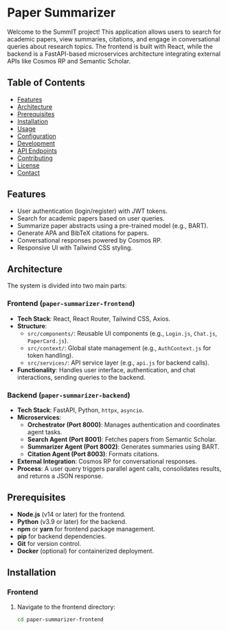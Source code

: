# Paper Summarizer

Welcome to the SummIT project! This application allows users to search for academic papers, view summaries, citations, and engage in conversational queries about research topics. The frontend is built with React, while the backend is a FastAPI-based microservices architecture integrating external APIs like Cosmos RP and Semantic Scholar.

## Table of Contents
- [Features](#features)
- [Architecture](#architecture)
- [Prerequisites](#prerequisites)
- [Installation](#installation)
- [Usage](#usage)
- [Configuration](#configuration)
- [Development](#development)
- [API Endpoints](#api-endpoints)
- [Contributing](#contributing)
- [License](#license)
- [Contact](#contact)

## Features
- User authentication (login/register) with JWT tokens.
- Search for academic papers based on user queries.
- Summarize paper abstracts using a pre-trained model (e.g., BART).
- Generate APA and BibTeX citations for papers.
- Conversational responses powered by Cosmos RP.
- Responsive UI with Tailwind CSS styling.

## Architecture
The system is divided into two main parts:

### Frontend (`paper-summarizer-frontend`)
- **Tech Stack**: React, React Router, Tailwind CSS, Axios.
- **Structure**:
  - `src/components/`: Reusable UI components (e.g., `Login.js`, `Chat.js`, `PaperCard.js`).
  - `src/context/`: Global state management (e.g., `AuthContext.js` for token handling).
  - `src/services/`: API service layer (e.g., `api.js` for backend calls).
- **Functionality**: Handles user interface, authentication, and chat interactions, sending queries to the backend.

### Backend (`paper-summarizer-backend`)
- **Tech Stack**: FastAPI, Python, `httpx`, `asyncio`.
- **Microservices**:
  - **Orchestrator (Port 8000)**: Manages authentication and coordinates agent tasks.
  - **Search Agent (Port 8001)**: Fetches papers from Semantic Scholar.
  - **Summarizer Agent (Port 8002)**: Generates summaries using BART.
  - **Citation Agent (Port 8003)**: Formats citations.
- **External Integration**: Cosmos RP for conversational responses.
- **Process**: A user query triggers parallel agent calls, consolidates results, and returns a JSON response.

## Prerequisites
- **Node.js** (v14 or later) for the frontend.
- **Python** (v3.9 or later) for the backend.
- **npm** or **yarn** for frontend package management.
- **pip** for backend dependencies.
- **Git** for version control.
- **Docker** (optional) for containerized deployment.

## Installation

### Frontend
1. Navigate to the frontend directory:
   ```bash
   cd paper-summarizer-frontend
